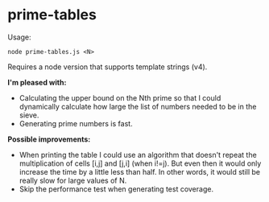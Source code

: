 # prime-tables

Usage:

```
node prime-tables.js <N>
```

Requires a node version that supports template strings (v4).

__I'm pleased with:__

* Calculating the upper bound on the Nth prime so that I could dynamically
calculate how large the list of numbers needed to be in the sieve.
* Generating prime numbers is fast.

__Possible improvements:__

* When printing the table I could use an algorithm that doesn't repeat the
multiplication of cells [i,j] and [j,i] (when i!=j). But even then it would
only increase the time by a little less than half. In other words, it would
still be really slow for large values of N.
* Skip the performance test when generating test coverage.